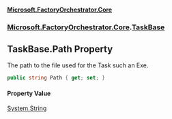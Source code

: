 #### [Microsoft.FactoryOrchestrator.Core](./Microsoft-FactoryOrchestrator-Core.md 'Microsoft.FactoryOrchestrator.Core')
### [Microsoft.FactoryOrchestrator.Core](./Microsoft-FactoryOrchestrator-Core.md 'Microsoft.FactoryOrchestrator.Core').[TaskBase](./Microsoft-FactoryOrchestrator-Core-TaskBase.md 'Microsoft.FactoryOrchestrator.Core.TaskBase')
## TaskBase.Path Property
The path to the file used for the Task such an Exe.  
```csharp
public string Path { get; set; }
```
#### Property Value
[System.String](https://docs.microsoft.com/en-us/dotnet/api/System.String 'System.String')  
